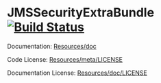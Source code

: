 JMSSecurityExtraBundle [![Build Status](https://travis-ci.com/j-mywheels/JMSSecurityExtraBundle.svg?branch=master)](https://travis-ci.com/j-mywheels/JMSSecurityExtraBundle)
======================

Documentation: 
[Resources/doc](http://jmsyst.com/bundles/JMSSecurityExtraBundle)
    

Code License:
[Resources/meta/LICENSE](https://github.com/schmittjoh/JMSSecurityExtraBundle/blob/master/Resources/meta/LICENSE)


Documentation License:
[Resources/doc/LICENSE](https://github.com/schmittjoh/JMSSecurityExtraBundle/blob/master/Resources/doc/LICENSE)
